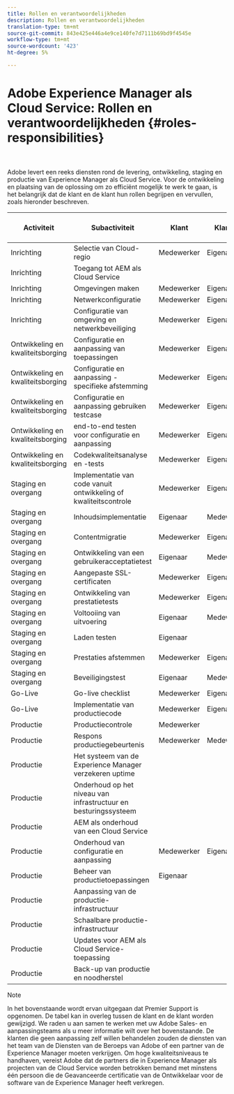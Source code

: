 ```yaml
---
title: Rollen en verantwoordelijkheden
description: Rollen en verantwoordelijkheden
translation-type: tm+mt
source-git-commit: 843e425e446a4e9ce140fe7d7111b69bd9f4545e
workflow-type: tm+mt
source-wordcount: '423'
ht-degree: 5%

---
```



# Adobe Experience Manager als Cloud Service: Rollen en verantwoordelijkheden {#roles-responsibilities}

<br></br>
Adobe levert een reeks diensten rond de levering, ontwikkeling, staging en productie van Experience Manager als Cloud Service. Voor de ontwikkeling en plaatsing van de oplossing om zo efficiënt mogelijk te werk te gaan, is het belangrijk dat de klant en de klant hun rollen begrijpen en vervullen, zoals hieronder beschreven.


| Activiteit | Subactiviteit | Klant | Klanten | Adobe | Functionaliteit van Cloud Manager |
|---------------------------------|-------------------------------------------------------|-------------|-------------|---------|-----------------------------|
| Inrichting | Selectie van Cloud-regio | Medewerker | Eigenaar | Advisor | Ja |
| Inrichting | Toegang tot AEM als Cloud Service |  |  | Eigenaar | Ja |
| Inrichting | Omgevingen maken | Medewerker | Eigenaar | Advisor | Ja |
| Inrichting | Netwerkconfiguratie | Medewerker | Eigenaar | Advisor | Ja |
| Inrichting | Configuratie van omgeving en netwerkbeveiliging | Medewerker | Eigenaar | Advisor | Ja |
| Ontwikkeling en kwaliteitsborging | Configuratie en aanpassing van toepassingen | Medewerker | Eigenaar |  |  |
| Ontwikkeling en kwaliteitsborging | Configuratie en aanpassing - specifieke afstemming | Medewerker | Eigenaar |  |  |
| Ontwikkeling en kwaliteitsborging | Configuratie en aanpassing gebruiken testcase | Medewerker | Eigenaar |  |  |
| Ontwikkeling en kwaliteitsborging | end-to-end testen voor configuratie en aanpassing | Medewerker | Eigenaar |  |  |
| Ontwikkeling en kwaliteitsborging | Codekwaliteitsanalyse en -tests | Medewerker | Eigenaar | Advisor | Ja |
| Staging en overgang | Implementatie van code vanuit ontwikkeling of kwaliteitscontrole | Medewerker | Eigenaar | Advisor | Ja |
| Staging en overgang | Inhoudsimplementatie | Eigenaar | Medewerker |  |  |
| Staging en overgang | Contentmigratie | Medewerker | Eigenaar |  |  |
| Staging en overgang | Ontwikkeling van een gebruikeracceptatietest | Eigenaar | Medewerker |  |  |
| Staging en overgang | Aangepaste SSL-certificaten | Medewerker | Eigenaar | Advisor | Ja |
| Staging en overgang | Ontwikkeling van prestatietests | Medewerker | Eigenaar |  |  |
| Staging en overgang | Voltooiing van uitvoering | Eigenaar | Medewerker |  |  |
| Staging en overgang | Laden testen | Eigenaar |  |  |  |
| Staging en overgang | Prestaties afstemmen | Medewerker | Eigenaar |  |  |
| Staging en overgang | Beveiligingstest | Eigenaar | Medewerker |  |  |
| Go-Live | Go-live checklist | Medewerker | Eigenaar |  |  |
| Go-Live | Implementatie van productiecode | Medewerker | Eigenaar | Advisor | Ja |
| Productie | Productiecontrole | Medewerker |  | Eigenaar |  |
| Productie | Respons productiegebeurtenis | Medewerker | Medewerker | Eigenaar |  |
| Productie | Het systeem van de Experience Manager verzekeren uptime |  |  | Eigenaar |  |
| Productie | Onderhoud op het niveau van infrastructuur en besturingssysteem |  |  | Eigenaar |  |
| Productie | AEM als onderhoud van een Cloud Service |  |  | Eigenaar |  |
| Productie | Onderhoud van configuratie en aanpassing | Medewerker | Eigenaar |  |  |
| Productie | Beheer van productietoepassingen | Eigenaar |  |  |  |
| Productie | Aanpassing van de productie-infrastructuur |  |  | Eigenaar |  |
| Productie | Schaalbare productie-infrastructuur |  |  | Eigenaar |  |
| Productie | Updates voor AEM als Cloud Service-toepassing |  |  | Eigenaar |  |
| Productie | Back-up van productie en noodherstel |  |  | Eigenaar |  |

>[!NOTE]
>
> In het bovenstaande wordt ervan uitgegaan dat Premier Support is opgenomen. De tabel kan in overleg tussen de klant en de klant worden gewijzigd. We raden u aan samen te werken met uw Adobe Sales- en aanpassingsteams als u meer informatie wilt over het bovenstaande.
> De klanten die geen aanpassing zelf willen behandelen zouden de diensten van het team van de Diensten van de Beroeps van Adobe of een partner van de Experience Manager moeten verkrijgen.
>Om hoge kwaliteitsniveaus te handhaven, vereist Adobe dat de partners die in Experience Manager als projecten van de Cloud Service worden betrokken bemand met minstens één persoon die de Geavanceerde certificatie van de Ontwikkelaar voor de software van de Experience Manager heeft verkregen.
